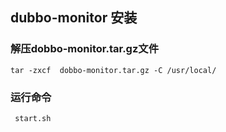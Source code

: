 ## dubbo-monitor 安装

### 解压dobbo-monitor.tar.gz文件

```shell
tar -zxcf  dobbo-monitor.tar.gz -C /usr/local/
```

### 运行命令

```shell
 start.sh
```